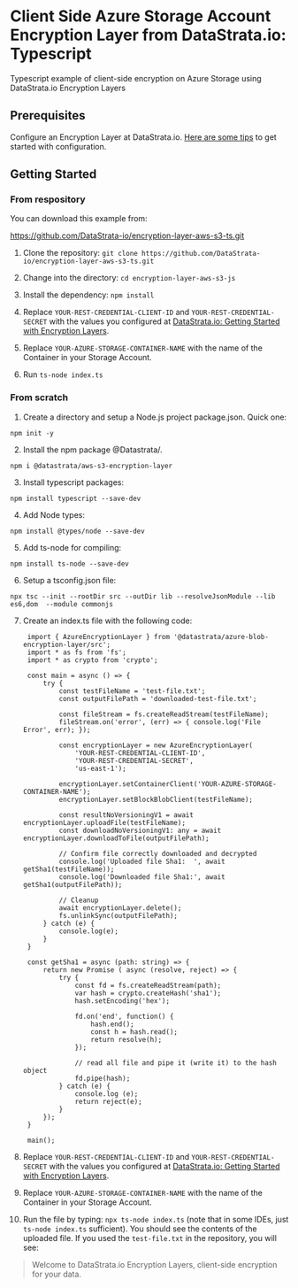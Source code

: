 # Client Side Azure Storage Account Encryption Layer from DataStrata.io: Typescript
Typescript example of client-side encryption on Azure Storage using DataStrata.io Encryption Layers

## Prerequisites

Configure an Encryption Layer at DataStrata.io. [Here are some tips](https://datastrata.io/encryption-layer-overview-and-getting-started/) to get started with configuration.

## Getting Started

### From respository

You can download this example from:

https://github.com/DataStrata-io/encryption-layer-aws-s3-ts.git

1. Clone the repository: `git clone https://github.com/DataStrata-io/encryption-layer-aws-s3-ts.git`

2. Change into the directory: `cd encryption-layer-aws-s3-js`

3. Install the dependency: `npm install`

4. Replace `YOUR-REST-CREDENTIAL-CLIENT-ID` and `YOUR-REST-CREDENTIAL-SECRET` with the values you configured at [DataStrata.io: Getting Started with Encryption Layers](https://datastrata.io/encryption-layer-overview-and-getting-started/).

5. Replace `YOUR-AZURE-STORAGE-CONTAINER-NAME` with the name of the Container in your Storage Account.

6. Run `ts-node index.ts`

### From scratch

1. Create a directory and setup a Node.js project package.json. Quick one:

`npm init -y`

2. Install the npm package @Datastrata/.

`npm i @datastrata/aws-s3-encryption-layer`

3. Install typescript packages:

`npm install typescript --save-dev`

4. Add Node types:

`npm install @types/node --save-dev`

5. Add ts-node for compiling:

`npm install ts-node --save-dev`

6. Setup a tsconfig.json file:

`npx tsc --init --rootDir src --outDir lib --resolveJsonModule --lib es6,dom  --module commonjs`

7. Create an index.ts file with the following code:

        import { AzureEncryptionLayer } from '@datastrata/azure-blob-encryption-layer/src';
        import * as fs from 'fs';
        import * as crypto from 'crypto';
        
        const main = async () => {
            try {
                const testFileName = 'test-file.txt';
                const outputFilePath = 'downloaded-test-file.txt';
        
                const fileStream = fs.createReadStream(testFileName);
                fileStream.on('error', (err) => { console.log('File Error', err); });
        
                const encryptionLayer = new AzureEncryptionLayer(
                    'YOUR-REST-CREDENTIAL-CLIENT-ID',
                    'YOUR-REST-CREDENTIAL-SECRET',
                    'us-east-1');
        
                encryptionLayer.setContainerClient('YOUR-AZURE-STORAGE-CONTAINER-NAME');
                encryptionLayer.setBlockBlobClient(testFileName);
        
                const resultNoVersioningV1 = await encryptionLayer.uploadFile(testFileName);
                const downloadNoVersioningV1: any = await encryptionLayer.downloadToFile(outputFilePath);
        
                // Confirm file correctly downloaded and decrypted
                console.log('Uploaded file Sha1:  ', await getSha1(testFileName));
                console.log('Downloaded file Sha1:', await getSha1(outputFilePath));
        
                // Cleanup
                await encryptionLayer.delete();
                fs.unlinkSync(outputFilePath);
            } catch (e) {
                console.log(e);
            }
        }
        
        const getSha1 = async (path: string) => {
            return new Promise ( async (resolve, reject) => {
                try {
                    const fd = fs.createReadStream(path);
                    var hash = crypto.createHash('sha1');
                    hash.setEncoding('hex');
        
                    fd.on('end', function() {
                        hash.end();
                        const h = hash.read();
                        return resolve(h);
                    });
        
                    // read all file and pipe it (write it) to the hash object
                    fd.pipe(hash);
                } catch (e) {
                    console.log (e);
                    return reject(e);
                }
            });
        }
        
        main();

8. Replace `YOUR-REST-CREDENTIAL-CLIENT-ID` and `YOUR-REST-CREDENTIAL-SECRET` with the values you configured at [DataStrata.io: Getting Started with Encryption Layers](https://datastrata.io/encryption-layer-overview-and-getting-started/).

9. Replace `YOUR-AZURE-STORAGE-CONTAINER-NAME` with the name of the Container in your Storage Account.

10. Run the file by typing: `npx ts-node index.ts` (note that in some IDEs, just `ts-node index.ts` sufficient). You should see the contents of the uploaded file. If you used the `test-file.txt` in the repository, you will see:

> Welcome to DataStrata.io Encryption Layers, client-side encryption for your data.

